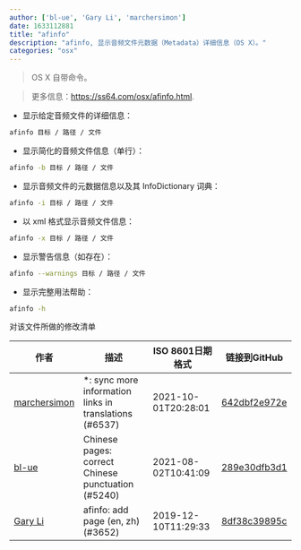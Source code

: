 ```yaml
---
author: ['bl-ue', 'Gary Li', 'marchersimon']
date: 1633112881
title: "afinfo"
description: "afinfo, 显示音频文件元数据（Metadata）详细信息（OS X）。"
categories: "osx"
---
```

> OS X 自带命令。

> 更多信息：<https://ss64.com/osx/afinfo.html>.

- 显示给定音频文件的详细信息：

```bash
afinfo 目标 / 路径 / 文件
```

- 显示简化的音频文件信息（单行）：

```bash
afinfo -b 目标 / 路径 / 文件
```

- 显示音频文件的元数据信息以及其 InfoDictionary 词典：

```bash
afinfo -i 目标 / 路径 / 文件
```

- 以 xml 格式显示音频文件信息：

```bash
afinfo -x 目标 / 路径 / 文件
```

- 显示警告信息（如存在）：

```bash
afinfo --warnings 目标 / 路径 / 文件
```

- 显示完整用法帮助：

```bash
afinfo -h
```
对该文件所做的修改清单


作者 | 描述 | ISO 8601日期格式 | 链接到GitHub
------|-----|-----|-----
[marchersimon](mailto:50295997+marchersimon@users.noreply.github.com) | *: sync more information links in translations (#6537) | 2021-10-01T20:28:01 | [642dbf2e972e](https://github.com/tldr-pages/tldr/commit/642dbf2e972e388fab8c84ba3b4685fb862b6454)
[bl-ue](mailto:54780737+bl-ue@users.noreply.github.com) | Chinese pages: correct Chinese punctuation (#5240) | 2021-08-02T10:41:09 | [289e30dfb3d1](https://github.com/tldr-pages/tldr/commit/289e30dfb3d1d73bade9e3610e12bfc90e9270ae)
[Gary Li](mailto:15998246+garily@users.noreply.github.com) | afinfo: add page (en, zh) (#3652) | 2019-12-10T11:29:33 | [8df38c39895c](https://github.com/tldr-pages/tldr/commit/8df38c39895ce6c6bf6e1b112568083adb14ea61)

